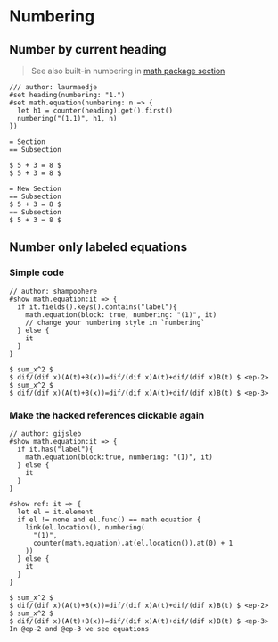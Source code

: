 # Numbering
## Number by current heading

> See also built-in numbering in [math package section](../../packages/math.md#theorems)

```typ
/// author: laurmaedje
#set heading(numbering: "1.")
#set math.equation(numbering: n => {
  let h1 = counter(heading).get().first()
  numbering("(1.1)", h1, n)
})

= Section
== Subsection

$ 5 + 3 = 8 $
$ 5 + 3 = 8 $

= New Section
== Subsection
$ 5 + 3 = 8 $
== Subsection
$ 5 + 3 = 8 $
```

## Number only labeled equations
### Simple code
```typ
// author: shampoohere
#show math.equation:it => {
  if it.fields().keys().contains("label"){
    math.equation(block: true, numbering: "(1)", it)
    // change your numbering style in `numbering`
  } else {
    it
  }
}

$ sum_x^2 $
$ dif/(dif x)(A(t)+B(x))=dif/(dif x)A(t)+dif/(dif x)B(t) $ <ep-2>
$ sum_x^2 $
$ dif/(dif x)(A(t)+B(x))=dif/(dif x)A(t)+dif/(dif x)B(t) $ <ep-3>
```

### Make the hacked references clickable again
```typ
// author: gijsleb
#show math.equation:it => {
  if it.has("label"){
    math.equation(block:true, numbering: "(1)", it)
  } else {
    it
  }
}

#show ref: it => {
  let el = it.element
  if el != none and el.func() == math.equation {
    link(el.location(), numbering(
      "(1)",
      counter(math.equation).at(el.location()).at(0) + 1
    ))
  } else {
    it
  }
}

$ sum_x^2 $ 
$ dif/(dif x)(A(t)+B(x))=dif/(dif x)A(t)+dif/(dif x)B(t) $ <ep-2>
$ sum_x^2 $ 
$ dif/(dif x)(A(t)+B(x))=dif/(dif x)A(t)+dif/(dif x)B(t) $ <ep-3>
In @ep-2 and @ep-3 we see equations
```
